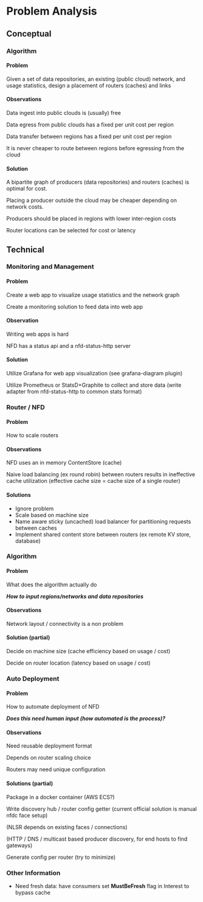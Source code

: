 # Problem Analysis

## Conceptual

### Algorithm

#### Problem

Given a set of data repositories, an existing (public cloud) network, and usage statistics, design a placement of routers (caches) and links

#### Observations

Data ingest into public clouds is (usually) free

Data egress from public clouds has a fixed per unit cost per region

Data transfer between regions has a fixed per unit cost per region

It is never cheaper to route between regions before egressing from the cloud

#### Solution

A bipartite graph of producers (data repositories) and routers (caches) is optimal for cost.

Placing a producer outside the cloud may be cheaper depending on network costs.

Producers should be placed in regions with lower inter-region costs

Router locations can be selected for cost or latency

## Technical

### Monitoring and Management

#### Problem

Create a web app to visualize usage statistics and the network graph

Create a monitoring solution to feed data into web app

#### Observation

Writing web apps is hard

NFD has a status api and a nfd-status-http server

#### Solution

Utilize Grafana for web app visualization (see grafana-diagram plugin)

Utilize Prometheus or StatsD+Graphite to collect and store data (write adapter from nfd-status-http to common stats format)

### Router / NFD

#### Problem

How to scale routers

#### Observations

NFD uses an in memory ContentStore (cache)

Naive load balancing (ex round robin) between routers results in ineffective cache utilization (effective cache size = cache size of a single router)

#### Solutions

- Ignore problem
- Scale based on machine size
- Name aware sticky (uncached) load balancer for partitioning requests between caches
- Implement shared content store between routers (ex remote KV store, database)

### Algorithm

#### Problem

What does the algorithm actually do

**_How to input regions/networks and data repositories_**

#### Observations

Network layout / connectivity is a non problem

#### Solution (partial)

Decide on machine size (cache efficiency based on usage / cost)

Decide on router location (latency based on usage / cost)

### Auto Deployment

#### Problem

How to automate deployment of NFD

**_Does this need human input (how automated is the process)?_**

#### Observations

Need reusable deployment format

Depends on router scaling choice

Routers may need unique configuration

#### Solutions (partial)

Package in a docker container (AWS ECS?)

Write discovery hub / router config getter (current official solution is manual nfdc face setup)

(NLSR depends on existing faces / connections)

(HTTP / DNS / multicast based producer discovery, for end hosts to find gateways)

Generate config per router (try to minimize)

### Other Information

- Need fresh data: have consumers set **MustBeFresh** flag in Interest to bypass cache

<!-- Docs to Markdown version 1.0β17 -->
